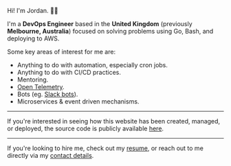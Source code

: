 Hi! I'm Jordan. 👋🏼

I'm a **DevOps Engineer** based in the **United Kingdom** (previously **Melbourne, Australia**) focused on solving problems using Go, Bash, and deploying to AWS.

Some key areas of interest for me are:

* Anything to do with automation, especially cron jobs.
* Anything to do with CI/CD practices.
* Mentoring.
* [Open Telemetry](https://opentelemetry.io/).
* Bots (eg. [Slack bots](https://api.slack.com/bot-users)).
* Microservices & event driven mechanisms.

---

If you're interested in seeing how this website has been created, managed, or deployed, the source code is publicly available [here](https://github.com/jmpa-io/jcleal.me).

---

If you're looking to hire me, check out my [resume](./resume), or reach out to me directly via my [contact details](./contact).

